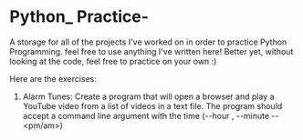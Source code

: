 # Python_ Practice-

A storage for all of the projects I've worked on in order to practice Python Programming. feel free to use anything I've written here! Better yet, without looking at the code, feel free to practice on your own :)

Here are the exercises:

1. Alarm Tunes: Create a program that will open a browser and play a YouTube video from a list of videos in a text file. The program should accept a command line argument with the time (--hour <hour>, --minute <minute> --<pm/am>)
